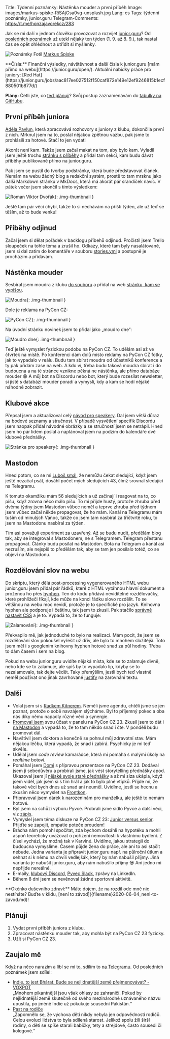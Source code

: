 Title: Týdenní poznámky: Nástěnka mouder a první příběh
Image: images/markus-spiske-RiSAjGsa0vg-unsplash.jpg
Lang: cs
Tags: týdenní poznámky, junior.guru
Telegram-Comments: https://t.me/honzajavorekcz/283

Jak se mi daří v jednom člověku provozovat a rozvíjet [junior.guru](https://junior.guru/)?
Od [posledních poznámek]({filename}2023-09-01_tydenni-poznamky-python-sprint-mastodon-a-restart-newsletteru.md) už utekl nějaký ten týden (1. 9. až 8. 9.), tak nastal čas se opět ohlédnout a utřídit si myšlenky.

![Poznámky]({static}/images/markus-spiske-RiSAjGsa0vg-unsplash.jpg)
Fotil [Markus Spiske](https://unsplash.com/@markusspiske)

<div class="alert alert-warning" role="alert" markdown="1">
**Čísla:** Finanční výsledky, návštěvnost a další čísla k junior.guru [mám přímo na webu](https://junior.guru/open/).
Aktuální nabídky práce pro juniory: [Red Hat](https://junior.guru/jobs/aac817ee027512f150caf872e149e12ef9246815b1ecf880501b877d/)

**Plány:** Četli jste, co [teď plánuji]({filename}2023-08-07_letni-pit-stop.md)?
Svůj postup zaznamenávám do [tabulky na GitHubu](https://github.com/orgs/juniorguru/projects/3/).
</div>

## První příběh juniora

[Adéla Pavlun](https://www.linkedin.com/in/adelapavlun/), která zpracovává rozhovory s juniory z klubu, dokončila první z nich.
Mrknul jsem na to, poslal nějakou zpětnou vazbu, pak jsme to prohlásili za hotové.
Stačí to jen vydat!

Akorát není kam.
Takže jsem začal makat na tom, aby bylo kam.
Vyladil jsem ještě trochu [stránku s příběhy](https://junior.guru/stories/) a přidal tam sekci, kam budu dávat příběhy publikované přímo na junior.guru.

Pak jsem se pustil do tvorby podstránky, která bude představovat článek.
Nemám na webu žádný blog a redakční systém, prostě to tam mrsknu jako další Markdown stránku v MkDocs, která má akorát pár srandiček navíc.
V pátek večer jsem skončil s tímto výsledkem:

![Roman Viktor Dvořák]({static}/images/screenshot-2023-09-08-at-16-54-10-rozhovor-s-romanem-v-dvorakem.png){: .img-thumbnail }

Ještě tam pár věcí chybí, takže to si nechávám na příští týden, ale už teď se těším, až to bude venku!

## Příběhy odjinud

Začal jsem si dělat pořádek v backlogu příbehů odjinud.
Pročistil jsem Trello sloupeček na tohle téma a zrušil ho.
Odkazy, které tam byly nasalátované, jsem si dal zatím do komentáře v souboru [stories.yml](https://github.com/honzajavorek/junior.guru/blob/main/juniorguru/data/stories.yml) a postupně je procházím a přidávám.

## Nástěnka mouder

Sesbíral jsem moudra z klubu [do souboru](https://github.com/honzajavorek/junior.guru/blob/main/juniorguru/data/wisdom.yml) a přidal na web [stránku, kam se vypíšou](https://junior.guru/wisdom/).

![Moudra]({static}/images/screenshot-2023-09-07-at-19-36-16-dobre-minene-rady-pro-zacatecniky-v-programovani.png){: .img-thumbnail }

Dole je reklama na PyCon CZ:

![PyCon CZ]({static}/images/screenshot-2023-09-07-at-19-36-26-dobre-minene-rady-pro-zacatecniky-v-programovani.png){: .img-thumbnail }

Na úvodní stránku novinek jsem to přidal jako „moudro dne“:

![Moudro dne]({static}/images/screenshot-2023-09-07-at-19-36-00-novinky-pro-zacatecniky-v-programovani.png){: .img-thumbnail }

Teď ještě vymyslet fyzickou podobu na PyCon CZ. To udělám asi až ve čtvrtek na místě.
Po konferenci dám dolů místo reklamy na PyCon CZ fotky, jak to vypadalo v reálu.
Budu tam sbírat moudra od účastníků konference a ty pak přidám zase na web.
A kdo ví, třeba budu taková moudra sbírat i do budoucna a na té stránce vznikne pěkná ne nástěnka, ale přímo databáze mouder 😀 A můj bot na Discordu nebo bot, který bude rozesílat newsletter, si jistě s databází mouder poradí a vymyslí, kdy a kam se hodí nějaké náhodně zobrazit.

## Klubové akce

Přepsal jsem a aktualizoval celý [návod pro speakery](https://junior.guru/speaker/).
Dal jsem větší důraz na bodové seznamy a stručnost.
V případě vysvětlení specifik Discordu jsem naopak přidal návodné obrázky a se stručností jsem se netrápil.
Hned jsem ho pár lidem poslal a naplánoval jsem na podzim do kalendáře dvě klubové přednášky.

![Stránka pro speakery]({static}/images/screenshot-2023-09-08-at-17-44-13-pro-prednasejici.png){: .img-thumbnail }

## Mastodon

Hned potom, co se mi [Luboš smál](https://mastodonczech.cz/@banterCZ@witter.cz/111006640279078722), že nemůžu čekat sledující, když jsem ještě nezačal psát, dosáhl počet mých sledujících 43, čímž srovnal sledující na Telegramu.

K tomuto okamžiku mám 56 sledujících a už začínají i reagovat na to, co píšu, když zrovna něco málo píšu.
To mi přijde hustý, protože zhruba před dvěma týdny jsem Mastodon vůbec neměl a teprve zhruba před týdnem jsem vůbec začal někde propagovat, že ho mám.
Kanál na Telegramu mám tuším od minulých Vánoc, takže co jsem tam nasbíral za třičtvrtě roku, to jsem na Mastodonu nasbíral za týden.

Tím asi považuji experiment za uzavřený.
Až se budu nudit, předělám blog tak, aby se integroval s Mastodonem, ne s Telegramem.
Telegram přestanu propagovat.
Články budu posílat na Mastodon.
Bota na Telegram a kanál asi nezruším, ale nejspíš to předělám tak, aby se tam jen posílalo totéž, co se objeví na Mastodonu.

## Rozdělování slov na webu

Do skriptu, který dělá post-processing vygenerovaného HTML webu junior.guru jsem přidal pár řádků, které z HTML vytáhnou hlavní dokument a proženou ho přes [hyphen](https://github.com/ytiurin/hyphen).
Ten do kódu přidává neviditelné rozdělováčky, které prohlížeči říkají, kde může na konci řádku slovo rozdělit.
To se většinou na webu moc nevidí, protože je to specifické pro jazyk.
Knihovna hyphen ale podporuje i češtinu, tak jsem to zkusil.
Pak stačilo [správně nastavit CSS](https://developer.mozilla.org/en-US/docs/Web/CSS/hyphens) a je to.
Vypadá to, že to funguje:

![Zalamování]({static}/images/screenshot-2023-09-08-at-18-02-23-jak-se-naucit-programovat-uvod-do-programovani-v-podobe-rozcestniku-na-nejlepsi-materialy.png){: .img-thumbnail }

Překvapilo mě, jak jednoduché to bylo na realizaci. Mám pocit, že jsem se rozdělování slov pokoušel vyřešit už dřív, ale bylo to mnohem složitější. Toto jsem měl i s googlením knihovny hyphen hotové snad za půl hodiny. Třeba to dám časem i sem na blog.

Pokud na webu junior.guru uvidíte nějaká místa, kde se to zalamuje divně, nebo kde se to zalamuje, ale spíš by to vypadalo líp, kdyby se to nezalamovalo, tak dejte vědět. Taky přemýšlím, jestli bych teď vlastně neměl používat ono jinak zavrhované [justify](https://developer.mozilla.org/en-US/docs/Web/CSS/text-align) na zarovnání textu.

## Další

-   Volal jsem si s [Radkem Kitnerem](https://kitner.cz/). Neměli jsme agendu, chtěli jsme se jen poznat, protože o sobě navzájem slýcháme. Byl to příjemný pokec a oba nás díky němu napadly různé věci a synergie.
-   [Promoval jsem](https://www.linkedin.com/posts/honzajavorek_python-activity-7105552838948216832-F7B0/) svou účast v panelu na PyCon CZ 23.
    Zkusil jsem to dát i [na Mastodon](https://mastodonczech.cz/@honzajavorek/111024278856846615) a vypadá to, že to tam někdo snad i čte.
    V pondělí budu promovat dál.
-   Navštívil jsem doktora a konečně se pohnul můj zdravotní stav.
    Mám nějakou léčbu, která vypadá, že snad i zabírá.
    Psychicky je mi teď skvěle.
-   Udělal jsem _code review_ kamarádce, která mi pomáhá s malými úkoly na _realtime_ botovi.
-   Pomáhal jsem [Domi](https://cz.pycon.org/2023/program/talks/92/) s přípravou prezentace na PyCon CZ 23.
    Dodával jsem jí sebedůvěru a probírali jsme, jak vést storytelling přednášky apod.
    Ukazoval jsem jí [nějaké svoje staré přednášky](https://speakerdeck.com/honzajavorek) a až mi slza ukápla, když jsem viděl, jak jsem si s tím hrál a jak to bylo plné vtípků.
    Přijde mi, že takové věci bych dnes už snad ani neuměl.
    Uvidíme, jestli se hecnu a zkusím něco vymyslet na [Frontkon](https://frontendisti.cz/konference).
-   Připravoval jsem dárek k narozeninám pro manželku, ale ještě to nemám hotové.
-   Byl jsem na schůzi výboru Pyvce.
    Probrali jsme sídlo Pyvce a další věci, viz [zápis](https://docs.pyvec.org/operations/meeting-notes.html).
-   Vymyslel jsem téma diskuze na PyCon CZ 23: [Junior versus senior](https://cz.pycon.org/2023/program/panels/122/).
    Přijďte se zapojit, empatie poteče proudem!
-   Brácha nám pomohl spočítat, zda bychom dosáhli na hypotéku a mohli aspoň teoreticky uvažovat o pořízení nemovitosti k vlastnímu bydlení.
    Z čísel vychází, že možná tak v Karviné.
    Uvidíme, jakou strategii do budoucna vymyslíme.
    Časem půjde žena do práce, ale ani to asi stačit nebude.
    Jedna varianta je připravit junior.guru např. na půlroční útlum a sehnat si k němu na chvíli vedlejšák, který by nám nabušil příjmy.
    Jiná varianta je nabušit junior.guru, aby nám nabušilo příjmy 😎
    Ani jedno mi nepřijde nereálné.
-   E-maily, [klubový Discord](https://junior.guru/club/), [Pyvec Slack](https://docs.pyvec.org/operations/support.html#sit-kontaktu), zprávy na LinkedIn.
-   Během 8 dní jsem se nevěnoval žádné sportovní aktivitě.

<div class="alert alert-warning" role="alert" markdown="1">
**Okénko duševního zdraví:**
Máte dojem, že na rozdíl ode mně nic nestíháte?
Buďte v klidu, [není to závod]({filename}2020-06-04_neni-to-zavod.md)!
</div>

## Plánuji

1.  Vydat první příběh juniora z klubu.
2.  Zpracovat nástěnku mouder tak, aby mohla být na PyCon CZ 23 fyzicky.
3.  Užít si PyCon CZ 23.

## Zaujalo mě

Když na něco narazím a líbí se mi to, sdílím to [na Telegramu](https://t.me/honzajavorekcz).
Od posledních poznámek jsem sdílel:

- [Indie, to jest Bhárat. Bude se nejlidnatější země přejmenovávat? - VOXPOT](https://www.voxpot.cz/indie-to-jest-bharat-bude-se-nejlidnatejsi-zeme-prejmenovavat/)<br>„Mnohem pikantnější jsou však ohlasy ze zahraničí. Pokud by nejlidnatější země skutečně od svého mezinárodně uznávaného názvu upustila, po jméně Indie už pokukuje sousední Pákistán.“
- [Past na rodiče](https://houdekpetr.blogspot.com/2023/08/past-na-rodice.html)<br>„Zapomnělo se, že výchova dětí nikdy nebyla jen odpovědností rodičů. Celou evoluci lidstva to byla sdílená starost. Jelikož spolu žili širší rodiny, o děti se spíše starali babičky, tety a strejdové, často sousedi či kolegové.“
